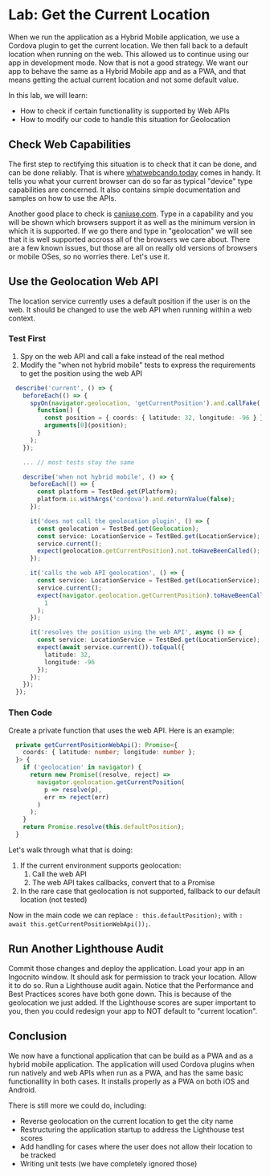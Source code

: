 # Lab: Get the Current Location

When we run the application as a Hybrid Mobile application, we use a Cordova plugin to get the current location. We then fall back to a default location when running on the web. This allowed us to continue using our app in development mode. Now that is not a good strategy. We want our app to behave the same as a Hybrid Mobile app and as a PWA, and that means getting the actual current location and not some default value.

In this lab, we will learn:

* How to check if certain functionallity is supported by Web APIs
* How to modify our code to handle this situation for Geolocation

## Check Web Capabilities

The first step to rectifying this situation is to check that it can be done, and can be done reliably. That is where <a href="https://whatwebcando.today/" target="_blank">whatwebcando.today</a> comes in handy. It tells you what your current browser can do so far as typical "device" type capabilities are concerned. It also contains simple documentation and samples on how to use the APIs.

Another good place to check is <a href="https://caniuse.com/" target="_blank">caniuse.com</a>. Type in a capability and you will be shown which browsers support it as well as the minimum version in which it is supported. If we go there and type in "geolocation" we will see that it is well supported accross all of the browsers we care about. There are a few known issues, but those are all on really old versions of browsers or mobile OSes, so no worries there. Let's use it.

## Use the Geolocation Web API

The location service currently uses a default position if the user is on the web. It should be changed to use the web API when running within a web context.

### Test First

1. Spy on the web API and call a fake instead of the real method
1. Modify the "when not hybrid mobile" tests to express the requirements to get the position using the web API

```TypeScript
  describe('current', () => {
    beforeEach(() => {
      spyOn(navigator.geolocation, 'getCurrentPosition').and.callFake(
        function() {
          const position = { coords: { latitude: 32, longitude: -96 } };
          arguments[0](position);
        }
      );
    });

    ... // most tests stay the same

    describe('when not hybrid mobile', () => {
      beforeEach(() => {
        const platform = TestBed.get(Platform);
        platform.is.withArgs('cordova').and.returnValue(false);
      });

      it('does not call the geolocation plugin', () => {
        const geolocation = TestBed.get(Geolocation);
        const service: LocationService = TestBed.get(LocationService);
        service.current();
        expect(geolocation.getCurrentPosition).not.toHaveBeenCalled();
      });

      it('calls the web API geolocation', () => {
        const service: LocationService = TestBed.get(LocationService);
        service.current();
        expect(navigator.geolocation.getCurrentPosition).toHaveBeenCalledTimes(
          1
        );
      });

      it('resolves the position using the web API', async () => {
        const service: LocationService = TestBed.get(LocationService);
        expect(await service.current()).toEqual({
          latitude: 32,
          longitude: -96
        });
      });
    });
  });
```


### Then Code

Create a private function that uses the web API. Here is an example:

```TypeScript
  private getCurrentPositionWebApi(): Promise<{
    coords: { latitude: number; longitude: number };
  }> {
    if ('geolocation' in navigator) {
      return new Promise((resolve, reject) =>
        navigator.geolocation.getCurrentPosition(
          p => resolve(p),
          err => reject(err)
        )
      );
    }
    return Promise.resolve(this.defaultPosition);
  }
```

Let's walk through what that is doing:

1. If the current environment supports geolocation:
   1. Call the web API
   1. The web API takes callbacks, convert that to a Promise
1. In the rare case that geolocation is not supported, fallback to our default location (not tested)

Now in the main code we can replace `: this.defaultPosition);` with `: await this.getCurrentPositionWebApi());`.

## Run Another Lighthouse Audit

Commit those changes and deploy the application. Load your app in an Ingocnito window. It should ask for permission to track your location. Allow it to do so. Run a Lighthouse audit again. Notice that the Performance and Best Practices scores have both gone down. This is because of the geolocation we just added. If the Lighthouse scores are super important to you, then you could redesign your app to NOT default to "current location".

## Conclusion

We now have a functional application that can be build as a PWA and as a hybrid mobile application. The application will used Cordova plugins when run natively and web APIs when run as a PWA, and has the same basic functionallity in both cases. It installs properly as a PWA on both iOS and Android.

There is still more we could do, including:

* Reverse geolocation on the current location to get the city name
* Restructuring the application startup to address the Lighthouse test scores
* Add handling for cases where the user does not allow their location to be tracked
* Writing unit tests (we have completely ignored those)
